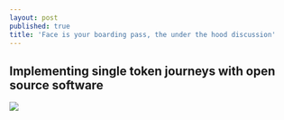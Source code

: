 ```yaml
---
layout: post
published: true
title: 'Face is your boarding pass, the under the hood discussion'
---
```

## Implementing single token journeys with open source software

![]({{site.baseurl}}/img/WeChat-Face-Recognition-1.gif)
